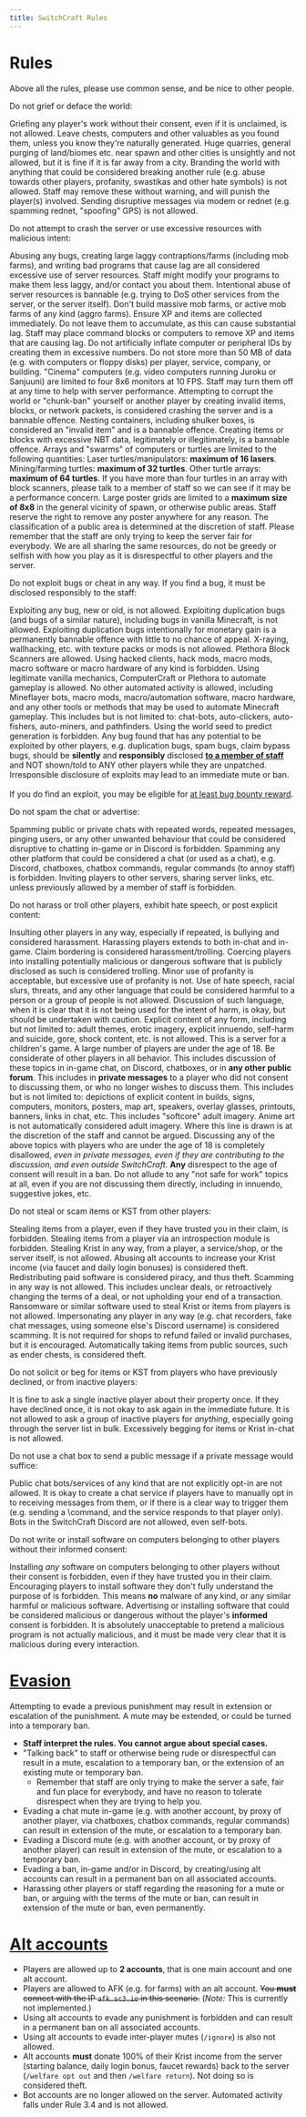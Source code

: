 ```yaml
---
title: SwitchCraft Rules
---
```


<script setup>
import Rule from "./components/Rule.vue";
import RuleHeading from "./components/RuleHeading.vue";
import KristValue from "./components/KristValue.vue";
</script>

# Rules

Above all the rules, please use common sense, and be nice to other people.

<div class="rules-list [&_h3]:!mt-8 [&_h3]:!mb-4">

[//]: # (Rule 1)
<RuleHeading rule="1">
  Do not grief or deface the world:
</RuleHeading>

<Rule rule="1.1">
  Griefing any player's work without their consent, even if it is unclaimed, is not allowed.
</Rule>
<Rule rule="1.2">
  Leave chests, computers and other valuables as you found them, unless you know they're naturally generated.
</Rule>
<Rule rule="1.3">
  Huge quarries, general purging of land/biomes etc. near spawn and other cities is unsightly and not allowed, but it is 
  fine if it is far away from a city.
</Rule>
<Rule rule="1.4">
  Branding the world with anything that could be considered breaking another rule (e.g. abuse towards other players, 
  profanity, swastikas and other hate symbols) is not allowed. Staff may remove these without warning, and will punish 
  the player(s) involved.
</Rule>
<Rule rule="1.5">
  Sending disruptive messages via modem or rednet (e.g. spamming rednet, "spoofing" GPS) is not allowed.
</Rule>

[//]: # (Rule 2)
<RuleHeading rule="2">
  Do not attempt to crash the server or use excessive resources with malicious intent:
</RuleHeading>

<Rule rule="2.1">
  Abusing any bugs, creating large laggy contraptions/farms (including mob farms), and writing bad programs that cause 
  lag are all considered excessive use of server resources.
</Rule>
<Rule rule="2.2">
  Staff might modify your programs to make them less laggy, and/or contact you about them.
</Rule>
<Rule rule="2.3">
  Intentional abuse of server resources is bannable (e.g. trying to DoS other services from the server, or the server 
  itself).
</Rule>
<Rule rule="2.4">
  Don't build massive mob farms, or active mob farms of any kind (aggro farms).
</Rule>
<Rule rule="2.5">
  Ensure XP and items are collected immediately. Do not leave them to accumulate, as this can cause substantial lag.
</Rule>
  <Rule rule="2.5.1" sub>
    Staff may place command blocks or computers to remove XP and items that are causing lag.
  </Rule>
<Rule rule="2.6">
  Do not artificially inflate computer or peripheral IDs by creating them in excessive numbers.
</Rule>
<Rule rule="2.7">
  Do not store more than 50 MB of data (e.g. with computers or floppy disks) per player, service, company, or building.
</Rule>
<Rule rule="2.8">
  "Cinema" computers (e.g. video computers running Juroku or Sanjuuni) are limited to four 8x6 monitors at 10 FPS. Staff 
  may turn them off at any time to help with server performance.
</Rule>
<Rule rule="2.9">
  Attempting to corrupt the world or "chunk-ban" yourself or another player by creating invalid items, blocks, or 
  network packets, is considered crashing the server and is a bannable offence.
</Rule>
  <Rule rule="2.9.1" sub>
    Nesting containers, including shulker boxes, is considered an "invalid item" and is a bannable offence.
  </Rule>
  <Rule rule="2.9.2" sub>
    Creating items or blocks with excessive NBT data, legitimately or illegitimately, is a bannable offence.
  </Rule>
<Rule rule="2.10">
  Arrays and "swarms" of computers or turtles are limited to the following quantities:
</Rule>
  <Rule rule="2.10.1" sub>
    Laser turtles/manipulators: <b>maximum of 16 lasers</b>.
  </Rule>
  <Rule rule="2.10.2" sub>
    Mining/farming turtles: <b>maximum of 32 turtles</b>.
  </Rule>
  <Rule rule="2.10.3" sub>
    Other turtle arrays: <b>maximum of 64 turtles</b>.
  </Rule>
  <Rule rule="2.10.4" sub>
    If you have more than four turtles in an array with block scanners, please talk to a member of staff so we can see
    if it may be a performance concern.
  </Rule>
<Rule rule="2.11">
  Large poster grids are limited to a <b>maximum size of 8x8</b> in the general vicinity of spawn, or otherwise public
  areas.
</Rule>
  <Rule rule="2.11.1" sub>
    Staff reserve the right to remove any poster anywhere for any reason.
  </Rule>
  <Rule rule="2.11.2" sub>
    The classification of a public area is determined at the discretion of staff.
  </Rule>
<Rule rule="2.12">
  Please remember that the staff are only trying to keep the server fair for everybody. We are all sharing the same
  resources, do not be greedy or selfish with how you play as it is disrespectful to other players and the server.
</Rule>

[//]: # (Rule 3)
<RuleHeading rule="3">
  Do not exploit bugs or cheat in any way. If you find a bug, it must be disclosed responsibly to the staff:
</RuleHeading>

<Rule rule="3.1">
  Exploiting any bug, new or old, is not allowed.
</Rule>
<Rule rule="3.2">
  Exploiting duplication bugs (and bugs of a similar nature), including bugs in vanilla Minecraft, is not allowed. 
  Exploiting duplication bugs intentionally for monetary gain is a permanently bannable offence with little to no chance 
  of appeal.
</Rule>
<Rule rule="3.3">
  X-raying, wallhacking, etc. with texture packs or mods is not allowed. Plethora Block Scanners are allowed.
</Rule>
<Rule rule="3.4">
  Using hacked clients, hack mods, macro mods, macro software or macro hardware of any kind is forbidden.
</Rule>
  <Rule rule="3.4.1" sub>
    Using legitimate vanilla mechanics, ComputerCraft or Plethora to automate gameplay is allowed.
  </Rule>
  <Rule rule="3.4.2" sub>
    No other automated activity is allowed, including Mineflayer bots, macro mods, macro/automation software, macro 
    hardware, and any other tools or methods that may be used to automate Minecraft gameplay. This includes but is not 
    limited to: chat-bots, auto-clickers, auto-fishers, auto-miners, and pathfinders.
  </Rule>
<Rule rule="3.5">
  Using the world seed to predict generation is forbidden.
</Rule>
<Rule rule="3.6">
  Any bug found that has any potential to be exploited by other players, e.g. duplication bugs, spam bugs, claim bypass 
  bugs, should be <b>silently</b> and <b>responsibly</b> disclosed 
  <a href="https://github.com/SwitchCraftCC/issues#reporting-exploits" target="_blank"><b>to a member of staff</b></a> 
  and NOT shown/told to ANY other players while they are unpatched. Irresponsible disclosure of exploits may lead to an 
  immediate mute or ban.<br /><br />If you do find an exploit, you may be eligible for 
  <a href="https://github.com/SwitchCraftCC/issues#reporting-exploits" target="_blank"> at least 
  <KristValue value="500" /> bug bounty reward</a>.
</Rule>

[//]: # (Rule 4)
<RuleHeading rule="4">
  Do not spam the chat or advertise:
</RuleHeading>

<Rule rule="4.1">
  Spamming public or private chats with repeated words, repeated messages, pinging users, or any other unwanted 
  behaviour that could be considered disruptive to chatting in-game or in Discord is forbidden.
</Rule>
<Rule rule="4.2">
  Spamming any other platform that could be considered a chat (or used as a chat), e.g. Discord, chatboxes, chatbox 
  commands, regular commands (to annoy staff) is forbidden.
</Rule>
<Rule rule="4.3">
  Inviting players to other servers, sharing server links, etc. unless previously allowed by a member of staff is 
  forbidden.
</Rule>

[//]: # (Rule 5)
<RuleHeading rule="5">
  Do not harass or troll other players, exhibit hate speech, or post explicit content:
</RuleHeading>

<Rule rule="5.1">
  Insulting other players in any way, especially if repeated, is bullying and considered harassment.
</Rule>
<Rule rule="5.2">
  Harassing players extends to both in-chat and in-game.
</Rule>
<Rule rule="5.3">
  Claim bordering is considered harassment/trolling.
</Rule>
<Rule rule="5.4">
  Coercing players into installing potentially malicious or dangerous software that is publicly disclosed as such is 
  considered trolling.
</Rule>
<Rule rule="5.5">
  Minor use of profanity is acceptable, but excessive use of profanity is not.
</Rule>
<Rule rule="5.6">
  Use of hate speech, racial slurs, threats, and any other language that could be considered harmful to a person or a 
  group of people is not allowed. Discussion of such language, when it is clear that it is not being used for the intent 
  of harm, is okay, but should be undertaken with caution.
</Rule>
<Rule rule="5.7">
  Explicit content of any form, including but not limited to: adult themes, erotic imagery, explicit innuendo, self-harm 
  and suicide, gore, shock content, etc. is not allowed.
</Rule>
  <Rule rule="5.7.1" sub>
    This is a server for a children's game. A large number of players are under the age of 18. Be considerate of other 
    players in all behavior.
  </Rule>
  <Rule rule="5.7.2" sub>
    This includes discussion of these topics in in-game chat, on Discord, chatboxes, or in <b>any other public
    forum</b>.
  </Rule>
  <Rule rule="5.7.3" sub>
    This includes in <b>private messages</b> to a player who did not consent to discussing them, or who no longer wishes 
    to discuss them.
  </Rule>
  <Rule rule="5.7.4" sub>
    This includes but is not limited to: depictions of explicit content in builds, signs, computers, monitors, posters, 
    map art, speakers, overlay glasses, printouts, banners, links in chat, etc.
  </Rule>
  <Rule rule="5.7.5" sub>
    This includes "softcore" adult imagery. Anime art is not automatically considered adult imagery. Where this line is 
    drawn is at the discretion of the staff and cannot be argued.
  </Rule>
  <Rule rule="5.7.6" sub>
    Discussing any of the above topics with players who are under the age of 18 is completely disallowed, <i>even in 
    private messages, even if they are contributing to the discussion, and even outside SwitchCraft</i>. <b>Any</b> 
    disrespect to the age of consent will result in a ban.
  </Rule>
  <Rule rule="5.7.7" sub>
    Do not allude to any "not safe for work" topics at all, even if you are not discussing them directly, including in
    innuendo, suggestive jokes, etc.
  </Rule>

[//]: # (Rule 6)
<RuleHeading rule="6">
  Do not steal or scam items or KST from other players:
</RuleHeading>

<Rule rule="6.1">
  Stealing items from a player, even if they have trusted you in their claim, is forbidden.
</Rule>
<Rule rule="6.2">
  Stealing items from a player via an introspection module is forbidden.
</Rule>
<Rule rule="6.3">
  Stealing Krist in any way, from a player, a service/shop, or the server itself, is not allowed.
</Rule>
<Rule rule="6.4">
  Abusing alt accounts to increase your Krist income (via faucet and daily login bonuses) is considered theft.
</Rule>
<Rule rule="6.5">
  Redistributing paid software is considered piracy, and thus theft.
</Rule>
<Rule rule="6.6">
  Scamming in any way is not allowed. This includes unclear deals, or retroactively changing the terms of a deal, or not 
  upholding your end of a transaction.
</Rule>
<Rule rule="6.7">
  Ransomware or similar software used to steal Krist or items from players is not allowed.
</Rule>
<Rule rule="6.8">
  Impersonating any player in any way (e.g. chat recorders, fake chat messages, using someone else's Discord username) 
  is considered scamming.
</Rule>
<Rule rule="6.9">
  It is not required for shops to refund failed or invalid purchases, but it is encouraged.
</Rule>
<Rule rule="6.10">
  Automatically taking items from public sources, such as ender chests, is considered theft.
</Rule>

[//]: # (Rule 7)
<RuleHeading rule="7">
  Do not solicit or beg for items or KST from players who have previously declined, or from inactive players:
</RuleHeading>

<Rule rule="7.1">
  It is fine to ask a single inactive player about their property once.
</Rule>
<Rule rule="7.2">
  If they have declined once, it is not okay to ask again in the immediate future.
</Rule>
<Rule rule="7.3">
  It is not allowed to ask a group of inactive players for <i>anything</i>, especially going through the server list in
  bulk.
</Rule>
<Rule rule="7.4">
  Excessively begging for items or Krist in-chat is not allowed.
</Rule>

[//]: # (Rule 8)
<RuleHeading rule="8">
  Do not use a chat box to send a public message if a private message would suffice:
</RuleHeading>

<Rule rule="8.1">
  Public chat bots/services of any kind that are not explicitly opt-in are not allowed.
</Rule>
<Rule rule="8.2">
  It is okay to create a chat service if players have to manually opt in to receiving messages from them, or if there is 
  a clear way to trigger them (e.g. sending a \command, and the service responds to that player only).
</Rule>
<Rule rule="8.3">
  Bots in the SwitchCraft Discord are not allowed, even self-bots.
</Rule>

[//]: # (Rule 9)
<RuleHeading rule="9">
  Do not write or install software on computers belonging to other players without their informed consent:
</RuleHeading>

<Rule rule="9.1">
  Installing <i>any</i> software on computers belonging to other players without their consent is forbidden, even if 
  they have trusted you in their claim.
</Rule>
<Rule rule="9.2">
  Encouraging players to install software they don't fully understand the purpose of is forbidden. This means <b>no</b> 
  malware of any kind, or any similar harmful or malicious software.
</Rule>
<Rule rule="9.3">
  Advertising or installing software that could be considered malicious or dangerous without the player's <b>informed</b>
  consent is forbidden.
</Rule>
<Rule rule="9.4">
  It is absolutely unacceptable to pretend a malicious program is not actually malicious, and it must be made very clear
  that it is malicious during every interaction.
</Rule>

</div>

[//]: # (Evasion)
<h1 id="evasion" class="!mt-8 !mb-4">
  <a class="!no-underline" href="#evasion">Evasion</a>  
</h1>

Attempting to evade a previous punishment may result in extension or escalation of the punishment. A mute may be 
extended, or could be turned into a temporary ban.

- <b>Staff interpret the rules. You cannot argue about special cases.</b>
- "Talking back" to staff or otherwise being rude or disrespectful can result in a mute, escalation to a temporary ban, 
  or the extension of an existing mute or temporary ban.
  - Remember that staff are only trying to make the server a safe, fair and fun place for everybody, and have no reason
    to tolerate disrespect when they are trying to help you.
- Evading a chat mute in-game (e.g. with another account, by proxy of another player, via chatboxes, chatbox commands,
  regular commands) can result in extension of the mute, or escalation to a temporary ban.
- Evading a Discord mute (e.g. with another account, or by proxy of another player) can result in extension of the mute,
  or escalation to a temporary ban.
- Evading a ban, in-game and/or in Discord, by creating/using alt accounts can result in a permanent ban on all
  associated accounts.
- Harassing other players or staff regarding the reasoning for a mute or ban, or arguing with the terms of the mute or
  ban, can result in extension of the mute or ban, even permanently.

[//]: # (Alt accounts)
<h1 id="alts" class="!mt-8 !mb-4">
  <a class="!no-underline" href="#alts">Alt accounts</a>  
</h1>

- Players are allowed up to **2 accounts**, that is one main account and one alt account.
- Players are allowed to AFK (e.g. for farms) with an alt account. ~~You **must** connect with the IP `afk.sc3.io`
  in this scenario.~~ (*Note:* This is currently not implemented.)
- Using alt accounts to evade any punishment is forbidden and can result in a permanent ban on all associated accounts.
- Using alt accounts to evade inter-player mutes (`/ignore`) is also not allowed.
- Alt accounts **must** donate 100% of their Krist income from the server (starting balance, daily login bonus, faucet 
  rewards) back to the server (`/welfare opt out` and then `/welfare return`). Not doing so is considered theft.
- Bot accounts are no longer allowed on the server. Automated activity falls under Rule 3.4 and is not allowed.
  
